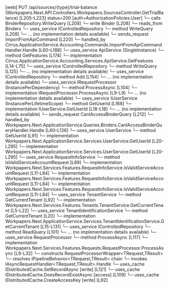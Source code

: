 [web] PUT /api/sources/{type}/trial-balance  (Workpapers.Next.API.Controllers.Workpapers.SourcesController.GetTrialBalance)  [L205–L223] status=200 [auth=AuthorizationPolicies.User]
  └─ calls BinderRepository.WriteQuery [L208]
  └─ write Binder [L208]
    └─ reads_from Binders
  └─ uses_service IControlledRepository<Binder>
    └─ method WriteQuery [L208]
      └─ ... (no implementation details available)
  └─ sends_request ImportFromApiCommand [L220]
    └─ handled_by Cirrus.ApplicationService.Accounting.Commands.ImportFromApiCommandHandler.Handle [L60–L188]
      └─ uses_service ApiService (SingleInstance)
        └─ method GetFeatures [L174]
          └─ implementation Cirrus.ApplicationService.Accounting.Services.ApiService.GetFeatures [L14-L75]
      └─ uses_service IControlledRepository<Dataset>
        └─ method WriteQuery [L125]
          └─ ... (no implementation details available)
      └─ uses_service IControlledRepository<Journal>
        └─ method Add [L154]
          └─ ... (no implementation details available)
      └─ uses_service IRequestProcessor (InstancePerDependency)
        └─ method ProcessAsync [L104]
          └─ implementation IRequestProcessor.ProcessAsync [L9-L9]
          └─ ... (no implementation details available)
      └─ uses_service IUserService (InstancePerLifetimeScope)
        └─ method GetUserId [L168]
          └─ implementation IUserService.GetUserId [L18-L18]
          └─ ... (no implementation details available)
  └─ sends_request CanIAccessBinderQuery [L212]
    └─ handled_by Workpapers.Next.ApplicationService.Queries.Binders.CanIAccessBinderQueryHandler.Handle [L60–L126]
      └─ uses_service UserService
        └─ method GetUserId [L91]
          └─ implementation Workpapers.Next.ApplicationService.Services.UserService.GetUserId [L20-L295]
          └─ implementation Workpapers.Next.ApplicationService.Services.UserService.GetUserId [L20-L295]
      └─ uses_service RequestInfoService
        └─ method IsValidServiceAccountRequest [L89]
          └─ implementation Workpapers.Next.Services.Features.RequestInfoService.IsValidServiceAccountRequest [L11-L84]
          └─ implementation Workpapers.Next.Services.Features.RequestInfoService.IsValidServiceAccountRequest [L11-L84]
          └─ implementation Workpapers.Next.Services.Features.RequestInfoService.IsValidServiceAccountRequest [L11-L84]
      └─ uses_service TenantService
        └─ method GetCurrentTenant [L92]
          └─ implementation Workpapers.Next.Services.Features.Tenants.TenantService.GetCurrentTenant [L5-L22]
            └─ uses_service TenantIdentificationService
              └─ method GetCurrentTenant [L20]
                └─ implementation Workpapers.Next.ApplicationService.Services.TenantIdentificationService.GetCurrentTenant [L15-L131]
      └─ uses_service IControlledRepository<Binder>
        └─ method ReadQuery [L101]
          └─ ... (no implementation details available)
      └─ uses_service RequestProcessor
        └─ method ProcessAsync [L117]
          └─ implementation Workpapers.Next.Services.Features.Requests.RequestProcessor.ProcessAsync [L9-L32]
            └─ constructs RequestProcessorWrapper<TRequest,TResult>
            └─ resolves IPipelineBehavior<TRequest,TResult> chain
            └─ invokes IAsyncRequestHandler<TRequest,TResult>.Handle
      └─ uses_cache IDistributedCache.SetRecordAsync [write] [L121]
      └─ uses_cache IDistributedCache.DoesRecordExistAsync [access] [L109]
      └─ uses_cache IDistributedCache.CreateAccessKey [write] [L92]

